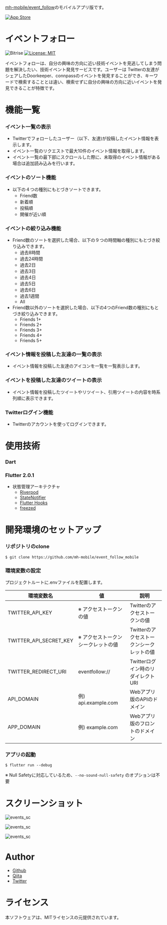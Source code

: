 [mh-mobile/event_follow](https://github.com/mh-mobile/event_follow)のモバイルアプリ版です。

 [![App Store](./docs/app_store_badge.svg)](https://apps.apple.com/jp/app/event-follow/id1561648565)

# イベントフォロー

 ![Bitrise](https://app.bitrise.io/app/425ec2b2c214208c/status.svg?token=yENcdcSOspwIIqOKuxdUXg&branch=main)  [![License: MIT](https://img.shields.io/badge/License-MIT-yellow.svg)](https://opensource.org/licenses/MIT)

イベントフォローは、自分の興味の方向に近い技術イベントを見逃してしまう問題を解決したい、技術イベント発見サービスです。ユーザーは Twitterの友達がシェアしたDoorkeeper、connpassのイベントを発見することができ、キーワードで検索することとは違い、検索せずに自分の興味の方向に近いイベントを発見できることが特徴です。

# 機能一覧

### イベント一覧の表示

* Twitterでフォローしたユーザー（以下、友達)が投稿したイベント情報を表示します。
* イベント一覧のリクエストで最大10件のイベント情報を取得します。
* イベント一覧の最下部にスクロールした際に、未取得のイベント情報がある場合は追加読み込みを行います。

### イベントのソート機能

* 以下の４つの種別にもとづきソートできます。
  * Friend数
  * 新着順
  * 投稿順
  * 開催が近い順

### イベントの絞り込み機能
* Friend数のソートを選択した場合、以下の９つの時間軸の種別にもとづき絞り込みできます。
  * 過去8時間
  * 過去24時間
  * 過去2日
  * 過去3日
  * 過去4日
  * 過去5日
  * 過去6日
  * 過去1週間
  * All
* Friend数以外のソートを選択した場合、以下の4つのFriend数の種別にもとづき絞り込みできます。
  * Friends 1+
  * Friends 2+
  * Friends 3+
  * Friends 4+
  * Friends 5+

### イベント情報を投稿した友達の一覧の表示

* イベント情報を投稿した友達のアイコンを一覧を一覧表示します。

### イベントを投稿した友達のツイートの表示

* イベント情報を投稿したツイートやリツイート、引用ツイートの内容を時系列順に表示できます。

### Twitterログイン機能

* Twitterのアカウントを使ってログインできます。

# 使用技術

### Dart
### Flutter 2.0.1

- 状態管理アーキテクチャ
  - [Riverpod](https://pub.dev/packages/riverpod)
  - [StateNotifier](https://pub.dev/packages/state_notifier)
  - [Flutter Hooks](https://pub.dev/packages/flutter_hooks)
  - [freezed](https://pub.dev/packages/freezed)



# 開発環境のセットアップ

### リポジトリのclone

```
$ git clone https://github.com/mh-mobile/event_follow_mobile
```

### 環境変数の設定

プロジェクトルートに.envファイルを配置します。

| 環境変数名             | 値                                 | 説明                                      |
| ---------------------- | ---------------------------------- | ----------------------------------------- |
| TWITTER_API_KEY        | ※ アクセストークンの値             | Twitterのアクセストークンの値             |
| TWITTER_API_SECRET_KEY | ※ アクセストークンシークレットの値 | Twitterのアクセストークンシークレットの値 |
| TWITTER_REDIRECT_URI   | eventfollow://                     | Twitterログイン時のリダイレクトURI        |
| API_DOMAIN             | 例) api.example.com                | Webアプリ版のAPIのドメイン                |
| APP_DOMAIN             | 例) example.com                    | Webアプリ版のフロントのドメイン           |

### アプリの起動

```
$ flutter run --debug
```

※ Null Safetyに対応しているため、`--no-sound-null-safety` のオプションは不要



# スクリーンショット

![events_sc](docs/events_sc.png)

![events_sc](docs/sort_filter_sc.png)

![events_sc](docs/tweets_sc.png)

# Author

* [Github](https://github.com/mh-mobile)
* [Qiita](https://qiita.com/mh_mobiler)
* [Twitter](https://twitter.com/mh_mobiler)

# ライセンス

本ソフトウェアは、MITライセンスの元提供されています。

